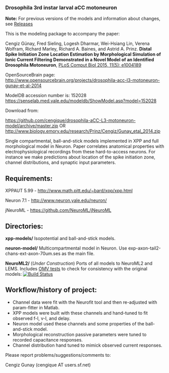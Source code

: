 ### Drosophila 3rd instar larval aCC motoneuron

**Note:** For previous versions of the models and information about changes, see [Releases](https://github.com/cengique/drosophila-aCC-L3-motoneuron-model/releases)

This is the modeling package to accompany the paper:

Cengiz Günay, Fred Sieling, Logesh Dharmar, Wei-Hsiang Lin, Verena Wolfram, Richard Marley, Richard A. Baines, and Astrid A. Prinz. **Distal Spike Initiation Zone Location Estimation by Morphological Simulation of Ionic Current Filtering Demonstrated in a Novel Model of an Identified Drosophila Motoneuron**,
[PLoS Comput Biol 2015, 11(5): e1004189](http://journals.plos.org/ploscompbiol/article?id=10.1371/journal.pcbi.1004189)

OpenSourceBrain page:
http://www.opensourcebrain.org/projects/drosophila-acc-l3-motoneuron-gunay-et-al-2014

ModelDB accession number is: 152028
https://senselab.med.yale.edu/modeldb/ShowModel.asp?model=152028

Download from:

https://github.com/cengique/drosophila-aCC-L3-motoneuron-model/archive/master.zip
OR
http://www.biology.emory.edu/research/Prinz/Cengiz/Gunay_etal_2014.zip

Single compartmental, ball-and-stick models implemented in XPP and full morphological model in Neuron. Paper correlates anatomical properties with electrophysiological recordings from these hard-to-access neurons. For instance we make predictions about location of the spike initiation zone, channel distributions, and synaptic input parameters.

## Requirements:

XPPAUT 5.99 - http://www.math.pitt.edu/~bard/xpp/xpp.html

Neuron 7.1 - http://www.neuron.yale.edu/neuron/

jNeuroML - https://github.com/NeuroML/jNeuroML

## Directories:

**xpp-models/**	Isopotential and ball-and-stick models.

**neuron-model/** Multicompartmental model in Neuron. Use exp-axon-tail2-chans-ext-axon-70um.ses as the main file.

**NeuroML2/** (*Under Construction*) Ports of all models to NeuroML2 and LEMS. Includes [OMV tests](https://github.com/OpenSourceBrain/osb-model-validation) to check for consistency with the original models: [![Build Status](https://travis-ci.org/cengique/drosophila-aCC-L3-motoneuron-model.svg)](https://travis-ci.org/cengique/drosophila-aCC-L3-motoneuron-model)

## Workflow/history of project:
- Channel data were fit with the Neurofit tool and then re-adjusted with param-fitter in Matlab.
- XPP models were built with these channels and hand-tuned to fit observed f-I, v-I, and delay.
- Neuron model used these channels and some properties of the ball-and-stick model.
- Morphological reconstruction passive parameters were tuned to recorded capacitance responses.
- Channel distribution hand tuned to mimick observed current responses.

Please report problems/suggestions/comments to: 

Cengiz Gunay (cengique AT users.sf.net)
